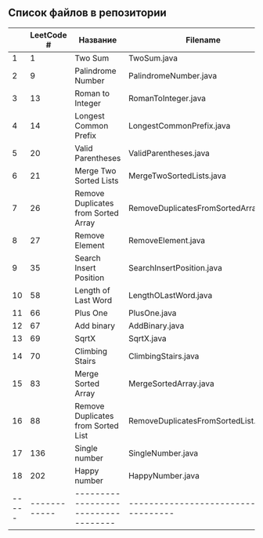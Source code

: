 ## Список файлов в репозитории ##

|       | LeetCode #   | Название                            | Filename                               | Level  |
|-------|--------------|-------------------------------------|----------------------------------------|--------|
| 1     | 1            | Two Sum                             | TwoSum.java                            | Easy   |
| 2     | 9            | Palindrome Number                   | PalindromeNumber.java                  | Easy   |
| 3     | 13           | Roman to Integer                    | RomanToInteger.java                    | Easy   |
| 4     | 14           | Longest Common Prefix               | LongestCommonPrefix.java               | Easy   |
| 5     | 20           | Valid Parentheses                   | ValidParentheses.java                  | Easy   |
| 6     | 21           | Merge Two Sorted Lists              | MergeTwoSortedLists.java               | Easy   |
| 7     | 26           | Remove Duplicates from Sorted Array | RemoveDuplicatesFromSortedArray.java   | Easy   |   
| 8     | 27           | Remove Element                      | RemoveElement.java                     | Easy   |  
| 9     | 35           | Search Insert Position              | SearchInsertPosition.java              | Easy   |  
| 10    | 58           | Length of Last Word                 | LengthOLastWord.java                   | Easy   |  
| 11    | 66           | Plus One                            | PlusOne.java                           | Easy   |
| 12    | 67           | Add binary                          | AddBinary.java                         | Easy   |
| 13    | 69           | SqrtX                               | SqrtX.java                             | Easy   |
| 14    | 70           | Climbing Stairs                     | ClimbingStairs.java                    | Easy   |
| 15    | 83           | Merge Sorted Array                  | MergeSortedArray.java                  | Easy   |
| 16    | 88           | Remove Duplicates from Sorted List  | RemoveDuplicatesFromSortedList.java    | Easy   |
| 17    | 136          | Single number                       | SingleNumber.java                      | Easy   |
| 18    | 202          | Happy number                        | HappyNumber.java                       | Easy   |
| ----- | ------------ | ----------------------------------- | -------------------------------------- | ------ |

